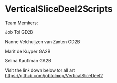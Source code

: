 # VerticalSliceDeel2Scripts

Team Members:

Job Tol GD2B

Nanne Veldhuijzen van Zanten GD2B

Marit de Kuyper GA2B

Selina Kauffman GA2B

Visit the link down below for all art
https://github.com/jobtolmop/VerticalSliceDeel2
